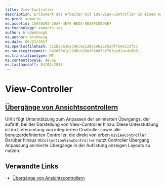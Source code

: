 ```yaml
---
title: View-Controller
description: Erläutert das Arbeiten mit iOS-View-Controller in einem Xamarin.iOS-app.
ms.prod: xamarin
ms.assetid: 15846D93-26A7-4E7E-B6DA-8E20FCD995E7
ms.technology: xamarin-ios
author: bradumbaugh
ms.author: brumbaug
ms.date: 06/21/2017
ms.openlocfilehash: 522bd36362c06ce2120569628242df7560c23f6c
ms.sourcegitcommit: 945df041e2180cb20af08b83cc703ecd1aedc6b0
ms.translationtype: MT
ms.contentlocale: de-DE
ms.lasthandoff: 04/04/2018
---
```

# <a name="view-controllers"></a>View-Controller

## <a name="view-controller-transitionstransitionsmd"></a>[Übergänge von Ansichtscontrollern](transitions.md)

UIKit fügt Unterstützung zum Anpassen der animierten Übergangs, der auftritt, bei der Darstellung von View-Controller hinzu. Diese Unterstützung ist im Lieferumfang von integrierten Controller sowie alle benutzerdefinierten Controller, die direkt von erben `UIViewController`. Darüber hinaus `UICollectionViewController` nutzt Controller Übergang Anpassung animierte Übergänge in der Auflistung anzeigen Layouts zu nutzen.







## <a name="related-links"></a>Verwandte Links

- [Übergänge von Ansichtscontrollern](~/ios/user-interface/ios-ui/view-controllers/transitions.md)
